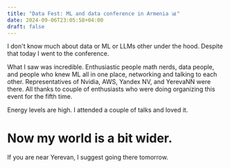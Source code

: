 ```yaml
---
title: "Data Fest: ML and data conference in Armenia 📊"
date: 2024-09-06T23:05:58+04:00
draft: false
---
```

I don't know much about data or ML or LLMs other under the hood. Despite that today I went to the conference.

What I saw was incredible. Enthusiastic people math nerds, data people, and people who knew  ML all in one place, networking and talking to each other. Representatives of Nvidia, AWS, Yandex NV, and YerevaNN were there. All thanks to couple of enthusiasts who were doing organizing this event for the fifth time.

Energy levels are high. I attended a couple of talks and loved it.

# Now my world is a bit wider.

If you are near Yerevan, I suggest going there tomorrow.